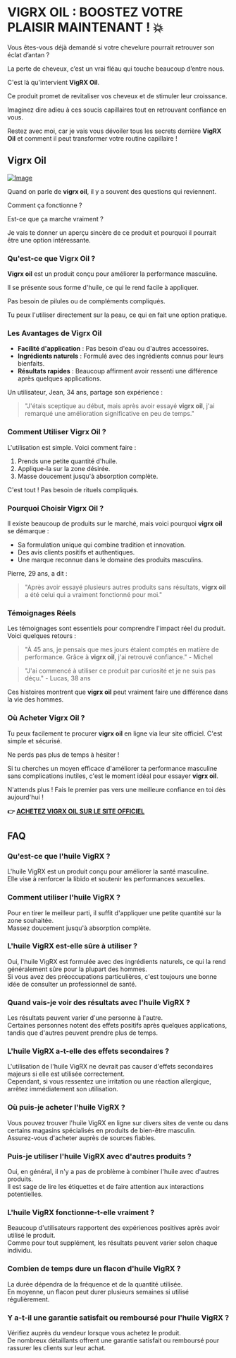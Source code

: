 # VIGRX OIL : BOOSTEZ VOTRE PLAISIR MAINTENANT ! 💥

Vous êtes-vous déjà demandé si votre chevelure pourrait retrouver son éclat d’antan ? 

La perte de cheveux, c’est un vrai fléau qui touche beaucoup d’entre nous. 

C'est là qu'intervient **VigRX Oil**. 

Ce produit promet de revitaliser vos cheveux et de stimuler leur croissance. 

Imaginez dire adieu à ces soucis capillaires tout en retrouvant confiance en vous. 

Restez avec moi, car je vais vous dévoiler tous les secrets derrière **VigRX Oil** et comment il peut transformer votre routine capillaire !

## Vigrx Oil

[![Image](https://www2.sellhealth.com/2/vigoilhorizontal1.gif)](https://gchaffi.com/Od8xubDN)

Quand on parle de **vigrx oil**, il y a souvent des questions qui reviennent. 

Comment ça fonctionne ? 

Est-ce que ça marche vraiment ?

Je vais te donner un aperçu sincère de ce produit et pourquoi il pourrait être une option intéressante.

### Qu'est-ce que Vigrx Oil ?

**Vigrx oil** est un produit conçu pour améliorer la performance masculine. 

Il se présente sous forme d'huile, ce qui le rend facile à appliquer. 

Pas besoin de pilules ou de compléments compliqués. 

Tu peux l'utiliser directement sur la peau, ce qui en fait une option pratique.

### Les Avantages de Vigrx Oil

- **Facilité d'application** : Pas besoin d'eau ou d'autres accessoires.
- **Ingrédients naturels** : Formulé avec des ingrédients connus pour leurs bienfaits.
- **Résultats rapides** : Beaucoup affirment avoir ressenti une différence après quelques applications.

Un utilisateur, Jean, 34 ans, partage son expérience :

> "J'étais sceptique au début, mais après avoir essayé **vigrx oil**, j'ai remarqué une amélioration significative en peu de temps."

### Comment Utiliser Vigrx Oil ?

L'utilisation est simple. Voici comment faire :

1. Prends une petite quantité d'huile.
2. Applique-la sur la zone désirée.
3. Masse doucement jusqu'à absorption complète.

C'est tout ! Pas besoin de rituels compliqués.

### Pourquoi Choisir Vigrx Oil ?

Il existe beaucoup de produits sur le marché, mais voici pourquoi **vigrx oil** se démarque :

- Sa formulation unique qui combine tradition et innovation.
- Des avis clients positifs et authentiques.
- Une marque reconnue dans le domaine des produits masculins.

Pierre, 29 ans, a dit :

> "Après avoir essayé plusieurs autres produits sans résultats, **vigrx oil** a été celui qui a vraiment fonctionné pour moi."

### Témoignages Réels

Les témoignages sont essentiels pour comprendre l'impact réel du produit. Voici quelques retours :

> "À 45 ans, je pensais que mes jours étaient comptés en matière de performance. Grâce à **vigrx oil**, j'ai retrouvé confiance." - Michel

> "J'ai commencé à utiliser ce produit par curiosité et je ne suis pas déçu." - Lucas, 38 ans

Ces histoires montrent que **vigrx oil** peut vraiment faire une différence dans la vie des hommes.

### Où Acheter Vigrx Oil ?

Tu peux facilement te procurer **vigrx oil** en ligne via leur site officiel. C'est simple et sécurisé. 

Ne perds pas plus de temps à hésiter !

Si tu cherches un moyen efficace d'améliorer ta performance masculine sans complications inutiles, c'est le moment idéal pour essayer **vigrx oil**.

N'attends plus ! Fais le premier pas vers une meilleure confiance en toi dès aujourd'hui !



**👉 [ACHETEZ VIGRX OIL SUR LE SITE OFFICIEL](https://gchaffi.com/Od8xubDN)**

## FAQ

### Qu'est-ce que l'huile VigRX ?

L'huile VigRX est un produit conçu pour améliorer la santé masculine.  
Elle vise à renforcer la libido et soutenir les performances sexuelles.  

### Comment utiliser l'huile VigRX ?

Pour en tirer le meilleur parti, il suffit d'appliquer une petite quantité sur la zone souhaitée.  
Massez doucement jusqu'à absorption complète.  

### L'huile VigRX est-elle sûre à utiliser ?

Oui, l'huile VigRX est formulée avec des ingrédients naturels, ce qui la rend généralement sûre pour la plupart des hommes.  
Si vous avez des préoccupations particulières, c'est toujours une bonne idée de consulter un professionnel de santé.

### Quand vais-je voir des résultats avec l'huile VigRX ?

Les résultats peuvent varier d'une personne à l'autre.  
Certaines personnes notent des effets positifs après quelques applications, tandis que d'autres peuvent prendre plus de temps.

### L'huile VigRX a-t-elle des effets secondaires ?

L'utilisation de l'huile VigRX ne devrait pas causer d'effets secondaires majeurs si elle est utilisée correctement.  
Cependant, si vous ressentez une irritation ou une réaction allergique, arrêtez immédiatement son utilisation.

### Où puis-je acheter l'huile VigRX ?

Vous pouvez trouver l'huile VigRX en ligne sur divers sites de vente ou dans certains magasins spécialisés en produits de bien-être masculin.  
Assurez-vous d'acheter auprès de sources fiables.

### Puis-je utiliser l'huile VigRX avec d'autres produits ?

Oui, en général, il n'y a pas de problème à combiner l'huile avec d'autres produits.  
Il est sage de lire les étiquettes et de faire attention aux interactions potentielles.

### L'huile VigRX fonctionne-t-elle vraiment ?

Beaucoup d'utilisateurs rapportent des expériences positives après avoir utilisé le produit.  
Comme pour tout supplément, les résultats peuvent varier selon chaque individu.

### Combien de temps dure un flacon d'huile VigRX ?

La durée dépendra de la fréquence et de la quantité utilisée.  
En moyenne, un flacon peut durer plusieurs semaines si utilisé régulièrement.

### Y a-t-il une garantie satisfait ou remboursé pour l'huile VigRX ?

Vérifiez auprès du vendeur lorsque vous achetez le produit.  
De nombreux détaillants offrent une garantie satisfait ou remboursé pour rassurer les clients sur leur achat.